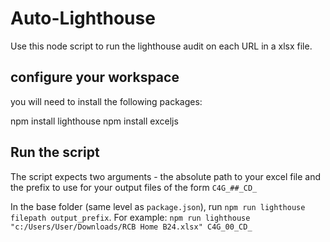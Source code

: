 # Auto-Lighthouse

Use this node script to run the lighthouse audit on each URL in a xlsx file.

## configure your workspace

you will need to install the following packages:

npm install lighthouse
npm install exceljs

## Run the script

The script expects two arguments - the absolute path to your excel file and the prefix to use for your output files of the form `C4G_##_CD_`

In the base folder (same level as `package.json`), run `npm run lighthouse filepath output_prefix`. For example: `npm run lighthouse "c:/Users/User/Downloads/RCB Home B24.xlsx" C4G_00_CD_`